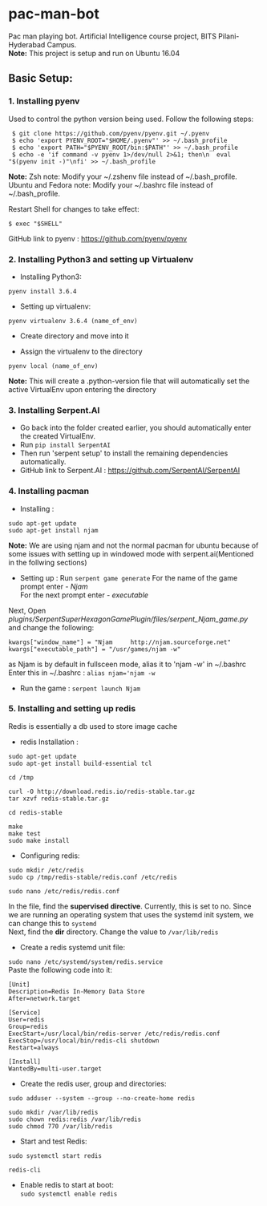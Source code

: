 # pac-man-bot
Pac man playing bot. Artificial Intelligence course project, BITS Pilani-Hyderabad Campus.  
**Note:** This project is setup and run on Ubuntu 16.04

## Basic Setup:

### 1. Installing pyenv
Used to control the python version being used. Follow the following steps:  

```
 $ git clone https://github.com/pyenv/pyenv.git ~/.pyenv
 $ echo 'export PYENV_ROOT="$HOME/.pyenv"' >> ~/.bash_profile
 $ echo 'export PATH="$PYENV_ROOT/bin:$PATH"' >> ~/.bash_profile
 $ echo -e 'if command -v pyenv 1>/dev/null 2>&1; then\n  eval "$(pyenv init -)"\nfi' >> ~/.bash_profile
```  
**Note:** Zsh note: Modify your ~/.zshenv file instead of ~/.bash_profile. Ubuntu and Fedora note: Modify your ~/.bashrc file instead of ~/.bash_profile.  

Restart Shell for changes to take effect:
```
$ exec "$SHELL"
```

GitHub link to pyenv : https://github.com/pyenv/pyenv

### 2. Installing Python3 and setting up Virtualenv
* Installing Python3:
```
pyenv install 3.6.4
```

* Setting up virtualenv:
```
pyenv virtualenv 3.6.4 (name_of_env)
```

* Create directory and move into it  

* Assign the virtualenv to the directory
```
pyenv local (name_of_env)
```
**Note:** This will create a .python-version file that will automatically set the active VirtualEnv upon entering the directory

### 3. Installing Serpent.AI

* Go back into the folder created earlier, you should automatically enter the created VirtualEnv.
* Run `pip install SerpentAI`
* Then run 'serpent setup' to install the remaining dependencies automatically.
* GitHub link to Serpent.AI : https://github.com/SerpentAI/SerpentAI

### 4. Installing pacman
* Installing :
```
sudo apt-get update
sudo apt-get install njam
```
**Note:** We are using njam and not the normal pacman for ubuntu because of some issues with setting up in windowed mode with serpent.ai(Mentioned in the follwing sections)

* Setting up :
Run `serpent game generate`
For the name of the game prompt enter - *Njam*  
For the next prompt enter - *executable*
<!-- Window name = 'Pacman v.1.0(1995.07.18)©1995 by Roar Thronæs'  
Pacmanv.1.0(1995.07.18)©1995byRoarThronæs -->

Next, Open *plugins/SerpentSuperHexagonGamePlugin/files/serpent_Njam_game.py* and change the following:
```
kwargs["window_name"] = "Njam     http://njam.sourceforge.net"
kwargs["executable_path"] = "/usr/games/njam -w"
```

as Njam is by default in fullsceen mode, alias it to 'njam -w' in ~/.bashrc  
Enter this in ~/.bashrc : `alias njam='njam -w`  

* Run the game : `serpent launch Njam`

### 5. Installing and setting up redis  
Redis is essentially a db used to store image cache  
* redis Installation :   
```
sudo apt-get update
sudo apt-get install build-essential tcl   

cd /tmp

curl -O http://download.redis.io/redis-stable.tar.gz
tar xzvf redis-stable.tar.gz

cd redis-stable

make
make test
sudo make install
```
* Configuring redis:
```
sudo mkdir /etc/redis
sudo cp /tmp/redis-stable/redis.conf /etc/redis

sudo nano /etc/redis/redis.conf
```  
In the file, find the **supervised directive**. Currently, this is set to no. Since we are running an operating system that uses the systemd init system, we can change this to `systemd`   
Next, find the **dir** directory. Change the value to `/var/lib/redis`

* Create a redis systemd unit file:

`sudo nano /etc/systemd/system/redis.service`    
Paste the following code into it:
```
[Unit]
Description=Redis In-Memory Data Store
After=network.target

[Service]
User=redis
Group=redis
ExecStart=/usr/local/bin/redis-server /etc/redis/redis.conf
ExecStop=/usr/local/bin/redis-cli shutdown
Restart=always

[Install]
WantedBy=multi-user.target
```
* Create the redis user, group and directories:
```
sudo adduser --system --group --no-create-home redis

sudo mkdir /var/lib/redis
sudo chown redis:redis /var/lib/redis
sudo chmod 770 /var/lib/redis
```

* Start and test Redis:
```
sudo systemctl start redis

redis-cli
```
* Enable redis to start at boot:  
`sudo systemctl enable redis`
